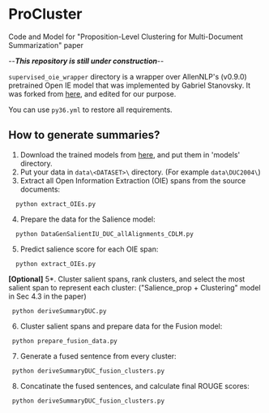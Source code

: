 # ProCluster
Code and Model for "Proposition-Level Clustering for Multi-Document Summarization" paper


--***This repository is still under construction***--


`supervised_oie_wrapper` directory is a wrapper over AllenNLP's (v0.9.0) pretrained Open IE model that was implemented by Gabriel Stanovsky. It was forked from [here](https://github.com/gabrielStanovsky/supervised_oie_wrapper), and edited for our purpose.

You can use `py36.yml` to restore all requirements.

## How to generate summaries? ##

  1. Download the trained models from [here](https://drive.google.com/file/d/1CNaTH1k5oflmGiljQ7JL6NQ_3uz5tdvq/view?usp=sharing), and put them in 'models' directory.
  2. Put your data in `data\<DATASET>\` directory. (For example `data\DUC2004\`)
  3. Extract all Open Information Extraction (OIE) spans from the source documents:
  ```
    python extract_OIEs.py
  ```
  4. Prepare the data for the Salience model:
  ```
    python DataGenSalientIU_DUC_allAlignments_CDLM.py
  ```
  5. Predict salience score for each OIE span:
  ```
    python extract_OIEs.py
  ```
 
  **[Optional]** 5*. Cluster salient spans, rank clusters, and select the most salient span to represent each cluster:
    ("Salience_prop + Clustering" model in Sec 4.3 in the paper)
   ```
    python deriveSummaryDUC.py
  ```
  
  6. Cluster salient spans and prepare data for the Fusion model:
   ```
    python prepare_fusion_data.py
  ```
  7. Generate a fused sentence from every cluster:
   ```
    python deriveSummaryDUC_fusion_clusters.py
  ```
  8. Concatinate the fused sentences, and calculate final ROUGE scores:
   ```
    python deriveSummaryDUC_fusion_clusters.py
  ```
